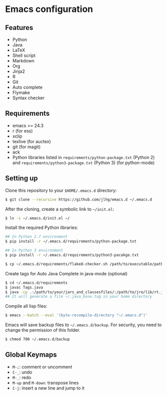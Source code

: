 # Emacs configuration

## Features

* Python
* Java
* LaTeX
* Shell script
* Markdown
* Org
* Jinja2
* R
* Git
* Auto complete
* Flymake
* Syntax checker

## Requirements

* emacs >= 24.3
* r (for ess)
* xclip
* texlive (for auctex)
* git (for magit)
* ack
* Python libraries listed in `requirements/python-package.txt` (Python 2)
and `requirements/python3-package.txt` (Python 3) (for python-mode)

## Setting up

Clone this repository to your `$HOME/.emacs.d` directory:

```bash
$ git clone --recursive https://github.com/jlhg/emacs.d ~/.emacs.d
```

After the cloning, create a symbolic link to `~/init.el`:

```bash
$ ln -s ~/.emacs.d/init.el ~/
```

Install the required Python libraries:

```bash
## In Python 2.7 environment
$ pip install -r ~/.emacs.d/requirements/python-package.txt

## In Python 3 environment
$ pip install -r ~/.emacs.d/requirements/python3-pacakge.txt

$ cp ~/.emacs.d/requirements/flake8-checker.sh /path/to/executable/path
```

Create tags for Auto Java Complete in java-mode (optional)

```bash
$ cd ~/.emacs.d/requirements
$ javac Tags.java
$ java -cp .:/path/to/your/jars_and_classesfiles/:/path/to/jre/lib/rt.jar Tags
## It will generate a file ~/.java_base.tag in your home directory
```

Compile all lisp files:

```bash
$ emacs --batch --eval '(byte-recompile-directory "~/.emacs.d")'
```

Emacs will save backup files to `~/.emacs.d/backup`. For security, you need to
change the permission of this folder.

```bash
$ chmod 700 ~/.emacs.d/backup
```

## Global Keymaps

* `M-;`: comment or uncomment
* `C-_`: undo
* `M-_`: redo
* `M-up` and `M-down`: transpose lines
* `C-j`: insert a new line and jump to it
